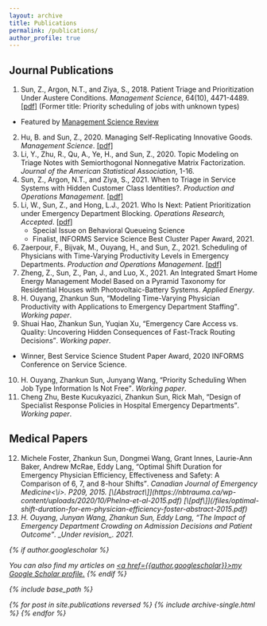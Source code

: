 ```yaml
---
layout: archive
title: Publications
permalink: /publications/
author_profile: true
---
```


## Journal Publications

1. Sun, Z., Argon, N.T., and Ziya, S., 2018. <a href="https://doi.org/10.1287/mnsc.2017.2855" style="color: inherit; text-decoration: none;text-decoration-style: solid;">Patient Triage and Prioritization Under Austere Conditions</a>. _Management Science_, 64(10), 4471-4489. [\[pdf\]](/files/Sun-Argon-Ziya_Final.pdf) (Former title: Priority scheduling of jobs with unknown types)
  * Featured by <a href="https://www.informs.org/Blogs/ManSci-Blogs/Management-Science-Review/Patient-Triage-and-Prioritization-Under-Austere-Conditions" style="color: inherit;">Management Science Review</a>
2. Hu, B. and Sun, Z., 2020. <a href="https://doi.org/10.1287/mnsc.2020.3936" style="color: inherit; text-decoration: none;text-decoration-style: solid;text-decoration-color:initial;">Managing Self-Replicating Innovative Goods</a>. _Management Science_. [\[pdf\]](/files/MS-replication-final.pdf)
3. Li, Y., Zhu, R., Qu, A., Ye, H., and Sun, Z., 2020. <a href="https://doi.org/10.1080/01621459.2020.1862667" style="color: inherit; text-decoration: none;text-decoration-style: solid;text-decoration-color:initial;">Topic Modeling on Triage Notes with Semiorthogonal Nonnegative Matrix Factorization</a>. _Journal of the American Statistical Association_, 1-16.
4. Sun, Z., Argon, N.T., and Ziya, S., 2021. <a href="https://doi.org/10.1111/poms.13494" style="color: inherit; text-decoration: none;text-decoration-style: solid;text-decoration-color:initial;">When to Triage in Service Systems with Hidden Customer Class Identities?</a>. _Production and Operations Management_. [\[pdf\]](/files/Sun-Argon-Ziya-Arrival-POM.pdf)
5. Li, W., Sun, Z., and Hong, L.J., 2021. <a href="https://zhanksun.github.io/publications/" style="color: inherit; text-decoration: none;text-decoration-style: solid;text-decoration-color:initial;">Who Is Next: Patient Prioritization under Emergency Department Blocking</a>. _Operations Research, Accepted_. [\[pdf\]](/files/Waiting_Time_Puzzle_final.pdf)
	* Special Issue on Behavioral Queueing Science
	* Finalist, INFORMS Service Science Best Cluster Paper Award, 2021.
6. Zaerpour, F., Bijvak, M., Ouyang, H., and Sun, Z., 2021. <a href="https://doi.org/10.1111/poms.13571" style="color: inherit; text-decoration: none;text-decoration-style: solid;text-decoration-color:initial;">Scheduling of Physicians with Time-Varying Productivity Levels in Emergency Departments</a>. _Production and Operations Management_. [\[pdf\]](/files/Physician_Rostering_POM.pdf)
7. Zheng, Z., Sun, Z., Pan, J., and Luo, X., 2021. <a href="https://doi.org/10.1016/j.apenergy.2021.117159" style="color: inherit; text-decoration: none;text-decoration-style: solid;text-decoration-color:initial;">An Integrated Smart Home Energy Management Model Based on a Pyramid Taxonomy for Residential Houses with Photovoltaic-Battery Systems</a>. _Applied Energy_.
8. H. Ouyang, Zhankun Sun, <q>Modeling Time-Varying Physician Productivity with Applications to Emergency Department Staffing</q>. _Working paper_.
9. Shuai Hao, Zhankun Sun, Yuqian Xu, <q>Emergency Care Access vs. Quality: Uncovering Hidden Consequences of Fast-Track Routing Decisions</q>. _Working paper_.
  * Winner, Best Service Science Student Paper Award, 2020 INFORMS Conference on Service Science.
10. H. Ouyang, Zhankun Sun, Junyang Wang, <q>Priority Scheduling When Job Type Information Is Not Free</q>. _Working paper_.
11. Cheng Zhu, Beste Kucukyazici, Zhankun Sun,  Rick Mah, <q>Design of Specialist Response Policies in Hospital Emergency Departments</q>. _Working paper_.

## Medical Papers
<!--
12. Michele Foster, Zhankun Sun, Dongmei Wang, Grant Innes, Laurie-Ann Baker, Andrew McRae, Eddy Lang, <q>Optimal Shift Duration for Emergency Physician Efficiency, Effectiveness and Safety: A Comparison of 6, 7, and 8-hour Shifts</q>. _Canadian Journal of Emergency Medicine_. P209, 2015. [\[Abstract\]](https://nbtrauma.ca/wp-content/uploads/2020/10/Phelna-et-al-2015.pdf) [\[pdf\]](/files/optimal-shift-duration-for-em-physician-efficiency-foster-abstract-2015.pdf)
13. H. Ouyang, Junyan Wang, Zhankun Sun, Eddy Lang, <q>The Impact of Emergency Department Crowding on Admission Decisions and Patient Outcome</q>. _Under revision_. 2021.
-->
<ol start="12">
    <li> Michele Foster, Zhankun Sun, Dongmei Wang, Grant Innes, Laurie-Ann Baker, Andrew McRae, Eddy Lang, <q>Optimal Shift Duration for Emergency Physician Efficiency, Effectiveness and Safety: A Comparison of 6, 7, and 8-hour Shifts</q>. <i>Canadian Journal of Emergency Medicine<\i>. P209, 2015. [\[Abstract\]](https://nbtrauma.ca/wp-content/uploads/2020/10/Phelna-et-al-2015.pdf) [\[pdf\]](/files/optimal-shift-duration-for-em-physician-efficiency-foster-abstract-2015.pdf)</li>
    <li>H. Ouyang, Junyan Wang, Zhankun Sun, Eddy Lang, <q>The Impact of Emergency Department Crowding on Admission Decisions and Patient Outcome</q>. _Under revision_. 2021.</li>
</ol>


{% if author.googlescholar %}
<!---
6. Huiyin Ouyang, **Zhankun Sun**, Junyang Wang, <q>Impact of Classification Accuracy for Scheduling Jobs with Unknown Types in Service Systems</q>. _Working paper_.
## Working in Progress
* Huiyin Ouyang, **Zhankun Sun**, <q>On Scheduling a Two-Class Queue with Concave Waiting Cost</q>. _Working paper_.
* <q>Allocation of Intensive Care Unit Beds with Patient Abandonment and Readmission</q>, with H. Ouyang.
* <q>Admission Control under Imperfect Customer Information</q>, with H. Ouyang.
* <q>Mining Triage Notes to Predict Hospital Admissions from Emergency Departments</q>, with H. Ye, et al.

<ol start="9">
    <li><q>Allocation of Intensive Care Unit Beds with Readmission</q>, with H. Ouyang.</li>
    <li><q>Admission Control under Imperfect Customer Information</q>, with H. Ouyang.</li>
    <li><q>Mining Triage Notes to Predict Hospital Admissions from Emergency Departments</q>, with H. Ye, et al.</li>
</ol>
--->
  You can also find my articles on <u><a href=</q>{{author.googlescholar}}</q>>my Google Scholar profile</a>.</u>
{% endif %}

{% include base_path %}

{% for post in site.publications reversed %}
  {% include archive-single.html %}
{% endfor %}
